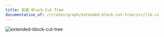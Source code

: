 ```yaml
---
title: 拡張 Block-Cut Tree
documentation_of: //crates/graph/extended-block-cut-tree/src/lib.rs
---
```


![extended-block-cut-tree](//docs/graph/extended-block-cut-tree/ebct.jpg)
